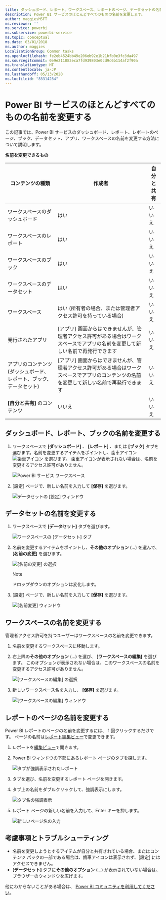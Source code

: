 ```yaml
---
title: ダッシュボード、レポート、ワークスペース、レポートのページ、データセットの名前を変更する
description: Power BI サービスのほとんどすべてのものの名前を変更します。
author: maggiesMSFT
ms.reviewer: ''
ms.service: powerbi
ms.subservice: powerbi-service
ms.topic: conceptual
ms.date: 03/01/2018
ms.author: maggies
LocalizationGroup: Common tasks
ms.openlocfilehash: fe2eb4524bb49e206eb92e1b21bfb0e3fc3da497
ms.sourcegitcommit: 0e9e211082eca7fd939803e0cd9c6b114af2f90a
ms.translationtype: HT
ms.contentlocale: ja-JP
ms.lasthandoff: 05/13/2020
ms.locfileid: "83314284"
---
```

# <a name="rename-almost-anything-in-power-bi-service"></a>Power BI サービスのほとんどすべてのものの名前を変更する
この記事では、Power BI サービスのダッシュボード、レポート、レポートのページ、ブック、データセット、アプリ、ワークスペースの名前を変更する方法について説明します。

**名前を変更できるもの**

| コンテンツの種類 | 作成者 | 自分と共有 |
| --- | --- | --- |
| ワークスペースのダッシュボード |はい |いいえ |
| ワークスペースのレポート |はい |いいえ |
| ワークスペースのブック |はい |いいえ |
| ワークスペースのデータセット |はい |いいえ |
| ワークスペース |はい (所有者の場合、または管理者アクセス許可を持っている場合) |いいえ |
| 発行されたアプリ |[アプリ] 画面からはできませんが、管理者アクセス許可がある場合はワークスペースでアプリの名前を変更して新しい名前で再発行できます |いいえ |
| アプリのコンテンツ (ダッシュボード、レポート、ブック、データセット) |[アプリ] 画面からはできませんが、管理者アクセス許可がある場合はワークスペースでアプリのコンテンツの名前を変更して新しい名前で再発行できます |いいえ |
| **[自分と共有]** のコンテンツ |いいえ |いいえ |

## <a name="rename-a-dashboard-report-or-workbook"></a>ダッシュボード、レポート、ブックの名前を変更する
1. ワークスペースで **[ダッシュボード]** 、 **[レポート]** 、または **[ブック]** タブを選びます。名前を変更するアイテムをポイントし、歯車アイコン ![歯車アイコン](media/service-rename/powerbi-cog-icon.png) を選びます。 歯車アイコンが表示されない場合は、名前を変更するアクセス許可がありません。
   
   ![Power BI サービス ワークスペース](media/service-rename/power-bi-workspace-dashboards.png)
2. [設定] ページで、新しい名前を入力して **[保存]** を選びます。
   
   ![データセットの [設定] ウィンドウ](media/service-rename/power-bi-rename-dashboard2.png)

## <a name="rename-a-dataset"></a>データセットの名前を変更する
1. ワークスペースで **[データセット]** タブを選びます。
   
   ![ワークスペースの [データセット] タブ](media/service-rename/power-bi-ellipses.png)
2. 名前を変更するアイテムをポイントし、**その他のオプション** (...) を選んで、 **[名前の変更]** を選びます。  
   
      ![[名前の変更] の選択](media/service-rename/power-bi-rename-datasets.png)
   
   > [!NOTE]
   > ドロップダウンのオプションは変化します。
   > 
   > 
3. [設定] ページで、新しい名前を入力して **[保存]** を選びます。
   
     ![[名前変更] ウィンドウ](media/service-rename/power-bi-rename.png)

## <a name="rename-a-workspace"></a>ワークスペースの名前を変更する
管理者アクセス許可を持つユーザーはワークスペースの名前を変更できます。

1. 名前を変更するワークスペースに移動します。
2. 右上隅の**その他のオプション** (...) を選び、 **[ワークスペースの編集]** を選びます。 このオプションが表示されない場合は、このワークスペースの名前を変更するアクセス許可がありません。 
   
    ![[ワークスペースの編集] の選択](media/service-rename/power-bi-edit-workspace.png)
3. 新しいワークスペース名を入力し、 **[保存]** を選びます。
   
   ![[ワークスペースの編集] ウィンドウ](media/service-rename/power-bi-workspace-rename.png)

## <a name="rename-a-page-in-a-report"></a>レポートのページの名前を変更する
Power BI レポートのページの名前を変更するには、  1 回クリックするだけです。 ページの名前は[レポート編集ビュー](service-interact-with-a-report-in-editing-view.md)で変更できます。

1. レポートを[編集ビュー](../consumer/end-user-reading-view.md)で開きます。
2. Power BI ウィンドウの下部にあるレポート ページのタブを探します。
   
    ![タブが強調表示されたレポート](media/service-rename/report-page-tabs-new.png)
3. タブを選び、名前を変更するレポート ページを開きます。
4. タブ上の名前をダブルクリックして、強調表示にします。  
   
    ![タブ名の強調表示](media/service-rename/hilite-tab.png)
5. レポート ページの新しい名前を入力して、Enter キーを押します。
   
    ![新しいページ名の入力](media/service-rename/new-name.png)

## <a name="considerations-and-troubleshooting"></a>考慮事項とトラブルシューティング
* 名前を変更しようとするアイテムが自分と共有されている場合、またはコンテンツ パックの一部である場合は、歯車アイコンは表示されず、[設定] にはアクセスできません。
* **[データセット]** タブに**その他のオプション** (...) が表示されていない場合は、ブラウザーのウィンドウを広げます。

他にわからないことがある場合は、 [Power BI コミュニティを利用してください](https://community.powerbi.com/)。
